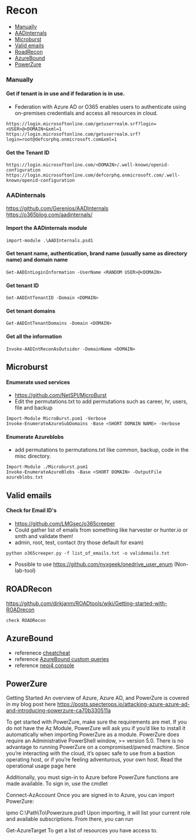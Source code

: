# Recon

* [Manually](#Manually)
* [AADinternals](#AADinternals)
* [Microburst](#Microburst)
* [Valid emails](#Valid-emails)
* [RoadRecon](#ROADRecon)
* [AzureBound](#AzureBound)
* [PowerZure](#PowerZure)

### Manually
#### Get if tenant is in use and if fedaration is in use.
- Federation with Azure AD or O365 enables users to authenticate using on-premises credentials and access all resources in cloud.
```
https://login.microsoftonline.com/getuserrealm.srf?login=<USER>@<DOMAIN>&xml=1
https://login.microsoftonline.com/getuserrealm.srf?login=root@defcorphq.onmicrosoft.com&xml=1
```

#### Get the Tenant ID
```
https://login.microsoftonline.com/<DOMAIN>/.well-known/openid-configuration
https://login.microsoftonline.com/defcorphq.onmicrosoft.com/.well-known/openid-configuration
```

### AADinternals
https://github.com/Gerenios/AADInternals
https://o365blog.com/aadinternals/
#### Import the AADinternals module
```
import-module .\AADInternals.psd1
```

####  Get tenant name, authentication, brand name (usually same as directory name) and domain name
```
Get-AADIntLoginInformation -UserName <RANDOM USER>@<DOMAIN>
```

#### Get tenant ID
```
Get-AADIntTenantID -Domain <DOMAIN>
```

#### Get tenant domains
```
Get-AADIntTenantDomains -Domain <DOMAIN>
```

#### Get all the information
```
Invoke-AADIntReconAsOutsider -DomainName <DOMAIN>
```

## Microburst
#### Enumerate used services
- https://github.com/NetSPI/MicroBurst
- Edit the permutations.txt to add permutations such as career, hr, users, file and backup
```
Import-Module MicroBurst.psm1 -Verbose
Invoke-EnumerateAzureSubDomains -Base <SHORT DOMAIN NAME> -Verbose
```

#### Enumerate Azureblobs
- add permutations to permutations.txt like common, backup, code in the misc directory.
```
Import-Module ./Microburst.psm1
Invoke-EnumerateAzureBlobs -Base <SHORT DOMAIN> -OutputFile azureblobs.txt
```

## Valid emails
#### Check for Email ID's
- https://github.com/LMGsec/o365creeper
- Could gather list of emails from something like harvester or hunter.io or smth and validate them!
- admin, root, test, contact (try those default for exam)
```
python o365creeper.py -f list_of_emails.txt -o validemails.txt
```
- Possible to use https://github.com/nyxgeek/onedrive_user_enum (Non-lab-tool)

## ROADRecon

https://github.com/dirkjanm/ROADtools/wiki/Getting-started-with-ROADrecon
``` 
check ROADRecon 
```

## AzureBound
- referenece [cheatcheat](https://hausec.com/2020/11/23/azurehound-cypher-cheatsheet/)
- reference [AzureBound custom queries](/blob/main/customqueries.json) 
- reference [neoj4 console](/blob/main/neo4j%20console%20query)


## PowerZure

Getting Started
An overview of Azure, Azure AD, and PowerZure is covered in my blog post here https://posts.specterops.io/attacking-azure-azure-ad-and-introducing-powerzure-ca70b330511a

To get started with PowerZure, make sure the requirements are met. If you do not have the Az Module, PowerZure will ask you if you’d like to install it automatically when importing PowerZure as a module. PowerZure does require an Administrative PowerShell window, >= version 5.0. There is no advantage to running PowerZure on a compromised/pwned machine. Since you’re interacting with the cloud, it’s opsec safe to use from a bastion operating host, or if you’re feeling adventurous, your own host. Read the operational usage page here

Additionally, you must sign-in to Azure before PowerZure functions are made available. To sign in, use the cmdlet

Connect-AzAccount
Once you are signed in to Azure, you can import PowerZure:

ipmo C:\Path\To\Powerzure.psd1
Upon importing, it will list your current role and available subscriptions. From there, you can run

Get-AzureTarget
To get a list of resources you have access to.

